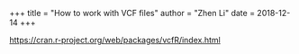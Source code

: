 +++
title = "How to work with VCF files"
author = "Zhen Li"
date = 2018-12-14
+++

https://cran.r-project.org/web/packages/vcfR/index.html
